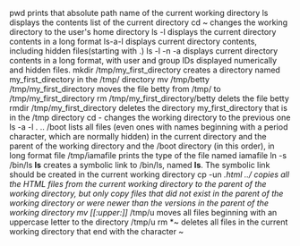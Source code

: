 pwd prints that absolute path name of the current working directory
ls displays the contents list of the current directory
cd ~ changes the working directory to the user's home directory
ls -l displays the current directory contents in a long format
ls-a-l displays current directory contents, including hidden files(starting with .)
ls -l -n -a displays current directory contents in a long format, with user and group IDs displayed numerically and hidden files.
mkdir /tmp/my_first_directory creates a directory named my_first_directory in the /tmp/ directory
mv /tmp/betty /tmp/my_first_directory moves the file betty from /tmp/ to /tmp/my_first_directory
rm /tmp/my_first_directory/betty delets the file betty
rmdir /tmp/my_first_directory deletes the directory my_first_directory that is in the /tmp directory
cd - changes the working directory to the previous one
ls -a -l . .. /boot lists all files (even ones with names beginning with a period character, which are normally hidden) in the current directory and the parent of the working directory and the /boot directory (in this order), in long format
file /tmp/iamafile prints the type of the file named iamafile
ln -s /bin/ls __ls__ creates a symbolic link to /bin/ls, named __ls__. The symbolic link should be created in the current working directory
cp -un *.html ../ copies all the HTML files from the current working directory to the parent of the working directory, but only copy files that did not exist in the parent of the working directory or were newer than the versions in the parent of the working directory
mv [[:upper:]]* /tmp/u moves all files beginning with an uppercase letter to the directory /tmp/u
rm *~ deletes all files in the current working directory that end with the character ~
